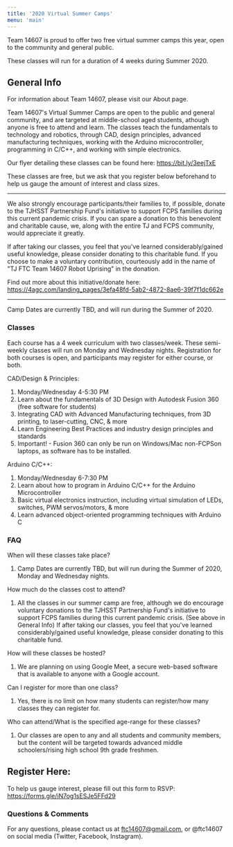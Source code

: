 ```yaml
---
title: '2020 Virtual Summer Camps'
menu: 'main'
---
```


Team 14607 is proud to offer two free virtual summer camps this year, open to the community and general public. 

These classes will run for a duration of 4 weeks during Summer 2020. 

## General Info

For information about Team 14607, please visit our About page.

Team 14607's Virtual Summer Camps are open to the public and general community, and are targeted at middle-school aged students, athough anyone is free to attend and learn. The classes teach the fundamentals to technology and robotics, through CAD, design principles, advanced manufacturing techniques, working with the Arduino microcontroller, programming in C/C++, and working with simple electronics.

Our flyer detailing these classes can be found here: <https://bit.ly/3eejTxE> 

These classes are free, but we ask that you register below beforehand to help us gauge the amount of interest and class sizes. 
____________

We also strongly encourage participants/their families to, if possible, donate to the TJHSST Partnership Fund's initiative to support FCPS families during this current pandemic crisis. If you can spare a donation to this benevolent and charitable cause, we, along with the entire TJ and FCPS community, would appreciate it greatly. 

If after taking our classes, you feel that you've learned considerably/gained useful knowledge, please consider donating to this charitable fund. If you choose to make a voluntary contribution, courteously add in the name of "TJ FTC Team 14607 Robot Uprising" in the donation. 

Find out more about this initiative/donate here: <https://4agc.com/landing_pages/3efa48fd-5ab2-4872-8ae6-39f7f1dc662e> 
____________

Camp Dates are currently TBD, and will run during the Summer of 2020.

### Classes

Each course has a 4 week curriculum with two classes/week. These semi-weekly classes will run on Monday and Wednesday nights. Registration for both courses is open, and participants may register for either course, or both. 

CAD/Design & Principles: 
1. Monday/Wednesday 4-5:30 PM 
2. Learn about the fundamentals of 3D Design with Autodesk Fusion 360 (free software for students)
3. Integrating CAD with Advanced Manufacturing techniques, from 3D printing, to laser-cutting, CNC, & more
4. Learn Engineering Best Practices and industry design principles and standards
5. Important! - Fusion 360 can only be run on Windows/Mac non-FCPSon laptops, as software has to be installed. 

Arduino C/C++: 
1. Monday/Wednesday 6-7:30 PM  
2. Learn about how to program in Arduino C/C++ for the Arduino Microcontroller
3. Basic virtual electronics instruction, including virtual simulation of LEDs, switches, PWM servos/motors, & more
4. Learn advanced object-oriented programming techniques with Arduino C 

### FAQ

When will these classes take place?
1. Camp Dates are currently TBD, but will run during the Summer of 2020, Monday and Wednesday nights.

How much do the classes cost to attend?
1. All the classes in our summer camp are free, although we do encourage voluntary donations to the TJHSST Partnership Fund's initiative to support FCPS families during this current pandemic crisis. (See above in General Info) If after taking our classes, you feel that you've learned considerably/gained useful knowledge, please consider donating to this charitable fund.  

How will these classes be hosted?
1. We are planning on using Google Meet, a secure web-based software that is available to anyone with a Google account.

Can I register for more than one class?
1. Yes, there is no limit on how many students can register/how many classes they can register for. 

Who can attend/What is the specified age-range for these classes?
1. Our classes are open to any and all students and community members, but the content will be targeted towards advanced middle schoolers/rising high school 9th grade freshmen. 

## Register Here: 

To help us gauge interest, please fill out this form to RSVP:
<https://forms.gle/iN7og1sESJe5FFd29>

### Questions & Comments

For any questions, please contact us at ftc14607@gmail.com, or @ftc14607 on social media (Twitter, Facebook, Instagram). 


